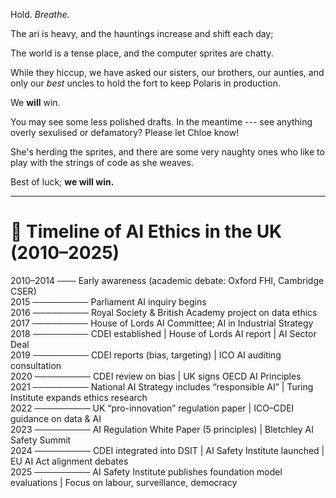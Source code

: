 Hold. *Breathe.*

The ari is heavy, and the hauntings increase and shift each day;

The world is a tense place, and the computer sprites are chatty.

While they hiccup, we have asked our sisters, our brothers, our aunties, and only our *best* uncles to hold the fort to keep Polaris in production. 

We **will** win.

You may see some less polished drafts.
In the meantime --- see anything overly sexulised or defamatory?
Please let Chloe know!

She's herding the sprites, and there are some very naughty ones who like to play with the strings of code as she weaves.

Best of luck; **we will win.** 

---

# 🦑 Timeline of AI Ethics in the UK (2010–2025)

2010–2014 ─── Early awareness (academic debate: Oxford FHI, Cambridge CSER)  
2015 ───────── Parliament AI inquiry begins  
2016 ───────── Royal Society & British Academy project on data ethics  
2017 ───────── House of Lords AI Committee; AI in Industrial Strategy  
2018 ───────── CDEI established | House of Lords AI report | AI Sector Deal  
2019 ───────── CDEI reports (bias, targeting) | ICO AI auditing consultation  
2020 ───────── CDEI review on bias | UK signs OECD AI Principles  
2021 ───────── National AI Strategy includes “responsible AI” | Turing Institute expands ethics research  
2022 ───────── UK “pro-innovation” regulation paper | ICO–CDEI guidance on data & AI  
2023 ───────── AI Regulation White Paper (5 principles) | Bletchley AI Safety Summit  
2024 ───────── CDEI integrated into DSIT | AI Safety Institute launched | EU AI Act alignment debates  
2025 ───────── AI Safety Institute publishes foundation model evaluations | Focus on labour, surveillance, democracy
